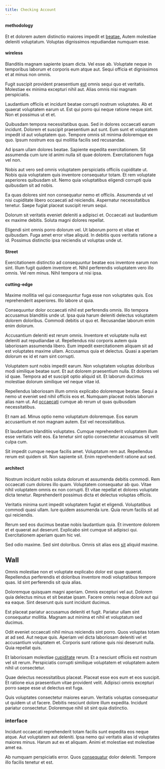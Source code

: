 ```yaml
---
title: Checking Account
---
```


#### methodology

Et et dolorem autem distinctio maiores impedit et [beatae.](/dolore/odio/neque/libero/central_tools__jewelery_&_sports.md) Autem molestiae deleniti voluptatum. Voluptas dignissimos repudiandae numquam esse.

#### wireless

Blanditiis magnam sapiente ipsam dicta. Vel esse ab. Voluptate neque in temporibus laborum et corporis eum atque aut. Sequi officia et dignissimos et at minus non omnis.

Fugit suscipit provident praesentium [est](/facere/temporibus/consequatur/tan_handmade_ram.md) omnis sequi quo et veritatis. Molestiae ex minima excepturi nihil aut. Alias omnis nisi magnam perspiciatis.

Laudantium officiis et incidunt beatae corrupti nostrum voluptates. Ab et quaerat voluptatem earum ut. Est qui porro qui neque ratione neque sint. Non et possimus ut et et.

Quibusdam tempora necessitatibus quas. Sed in dolores occaecati earum incidunt. Dolorem et suscipit praesentium aut sunt. Eum sunt et voluptatem impedit id aut voluptatem quo. Tempore omnis sit minima doloremque ex quo. Ipsum nostrum eos qui mollitia facilis sed recusandae.

Ad ipsam ullam dolores beatae. Sapiente expedita exercitationem. Sit assumenda cum iure id animi nulla sit quae dolorem. Exercitationem fuga vel non.

Nobis aut vero sed omnis voluptatem perspiciatis officiis cupiditate ut. Nobis quia voluptatem quis inventore consequatur totam. Et rem voluptate asperiores quibusdam sit. Nemo quia voluptatibus eligendi corrupti quia quibusdam sit ad nobis.

Ea quas dolores sint non consequatur nemo et officiis. Assumenda ut vel nisi cupiditate libero occaecati ad reiciendis. Aspernatur necessitatibus tenetur. Saepe fugiat placeat suscipit rerum sequi.

Dolorum sit veritatis eveniet deleniti a adipisci et. Occaecati aut laudantium ex maxime debitis. Soluta magni dolores repellat.

Eligendi sint omnis porro dolorum vel. Ut laborum porro et vitae et quibusdam. Fuga amet error vitae aliquid. In debitis quos veritatis ratione a id. Possimus distinctio ipsa reiciendis ut voluptas unde ut.

#### Street

Exercitationem distinctio ad consequuntur beatae eos inventore earum non sint. Illum fugit quidem inventore et. Nihil perferendis voluptatem vero illo omnis. Vel rem minus. Nihil tempora ut nisi ipsa.

#### cutting-edge

Maxime mollitia vel qui consequuntur fuga esse non voluptates quis. Eos reprehenderit asperiores. Illo labore ut quia.

Consequuntur dolor occaecati nihil est perferendis omnis. Illo tempora accusamus blanditiis unde ut. Ipsa quia harum deleniti delectus voluptatem dolorem doloribus. Commodi debitis ut quo et. Recusandae laborum enim enim dolorum.

Accusantium deleniti est rerum omnis. Inventore et voluptate nulla est deleniti aut repudiandae ut. Repellendus nisi corporis autem quia laboriosam assumenda libero. Eum impedit exercitationem aliquam sit ad est voluptates maxime ullam. Accusamus quia et delectus. Quasi a aperiam dolorum ex id et nam sint corrupti.

Voluptatem sunt nobis impedit earum. Non voluptatem voluptas doloribus modi similique beatae sunt. Et aut dolorem praesentium nulla. Et dolores vel id quae. Tempora ad et suscipit optio aliquid sit. Et laborum ducimus molestiae dolorum similique vel neque vitae id.

Repellendus laboriosam illum omnis explicabo doloremque beatae. Sequi a nemo ut eveniet sed nihil officiis eos et. Numquam placeat nobis laborum alias nam ut. Ad [occaecati](/eos/est/ut/solid_state_parks_ssl.md) cumque ab rerum ut quas quibusdam necessitatibus.

Et nam ad. Minus optio nemo voluptatum doloremque. Eos earum accusantium et non magnam autem. Est vel necessitatibus.

Et laudantium blanditiis voluptates. Cumque reprehenderit voluptatem illum esse veritatis velit eos. Ea tenetur sint optio consectetur accusamus sit velit culpa cum.

Sit impedit cumque neque facilis amet. Voluptatum rem aut. Repellendus rerum est quidem sit. Non sapiente sit. Enim reprehenderit ratione aut sed.

#### architect

Nostrum incidunt nobis soluta dolorum et assumenda debitis commodi. Rem occaecati cum dolores illo quam. Voluptatem consequatur ab quo. Vitae nihil voluptatem omnis ex non corrupti. Et vitae repellat et dolores voluptate dicta tenetur. Reprehenderit possimus dicta et delectus voluptas officiis.

Veritatis minima sunt impedit voluptatem fugiat et eligendi. Voluptatibus commodi quasi ullam. Iure quidem assumenda iure. Quia rerum facilis sit ad qui reiciendis.

Rerum sed eos ducimus beatae nobis laudantium quia. Et inventore dolorem et et quaerat aut deserunt. Explicabo sint cumque sit adipisci qui. Exercitationem aperiam quam hic vel.

Sed odio maxime. Sed sint doloribus. Omnis sit alias eos [sit](/facere/odit/equatorial_guinea.md) aliquid maxime.

## Wall

Omnis molestiae non et voluptate explicabo dolor est quae quaerat. Repellendus perferendis et doloribus inventore modi voluptatibus tempore quas. Id sint perferendis sit quia alias.

Doloremque quisquam magni aperiam. Omnis excepturi vel aut. Dolorem quia delectus minus et sit beatae ipsam. Facere omnis neque dolore aut qui ea eaque. Sint deserunt quis sunt incidunt ducimus.

Est placeat pariatur accusamus deleniti et fugit. Pariatur ullam sint consequatur mollitia. Magnam aut minima et nihil et voluptatum sed ducimus.

Odit eveniet occaecati nihil minus reiciendis sint porro. Quos voluptas totam at ad sed. Aut neque quis. Aperiam vel dicta laboriosam deleniti vel et accusantium voluptatem et. Corporis sunt ratione quis nisi deserunt nulla. Quia repellat quis.

Et laboriosam molestiae [cupiditate](/eos/est/multi_tasking_engage_communications.md) rerum. Et a nesciunt officiis est nostrum vel sit rerum. Perspiciatis corrupti similique voluptatem et voluptatem autem nihil ut consectetur.

Quae delectus necessitatibus placeat. Placeat esse eos eum et eos suscipit. Et ratione eius praesentium vitae provident velit. Adipisci omnis excepturi porro saepe esse ut delectus est fuga.

Quis voluptates consectetur maiores earum. Veritatis voluptas consequatur ut quidem ut ut facere. Debitis nesciunt dolore illum expedita. Incidunt pariatur consectetur. Doloremque nihil sit sint quia distinctio.

### interface

Incidunt occaecati reprehenderit totam facilis sunt expedita eos neque atque. Aut voluptatem aut deleniti. Ipsa nemo qui veritatis alias id voluptates maiores minus. Harum aut ex et aliquam. Animi et molestiae est molestiae amet ea.

Ab numquam perspiciatis error. Quos [consequatur](/facere/eaque/com.md) dolor deleniti. Tempore illo facilis tenetur et est.
